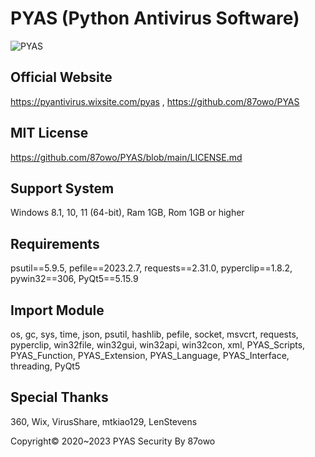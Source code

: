 # PYAS (Python Antivirus Software)
![PYAS](https://github.com/87owo/PYAS/assets/85057800/46f46cf0-dbf3-4a33-b28d-234f610f1a07)

## Official Website
https://pyantivirus.wixsite.com/pyas , 
https://github.com/87owo/PYAS

## MIT License
https://github.com/87owo/PYAS/blob/main/LICENSE.md

## Support System
Windows 8.1, 10, 11 (64-bit), Ram 1GB, Rom 1GB or higher

## Requirements
psutil==5.9.5, pefile==2023.2.7, requests==2.31.0, pyperclip==1.8.2, pywin32==306, PyQt5==5.15.9

## Import Module
os, gc, sys, time, json, psutil, hashlib, pefile, socket, msvcrt, requests, pyperclip, win32file, win32gui, win32api, win32con, xml, PYAS_Scripts, PYAS_Function, PYAS_Extension, PYAS_Language, PYAS_Interface, threading, PyQt5

## Special Thanks
360, Wix, VirusShare, mtkiao129, LenStevens

Copyright© 2020~2023 PYAS Security By 87owo
